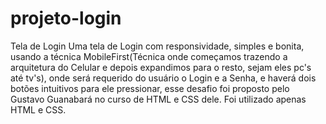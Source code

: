 # projeto-login
 Tela de Login
Uma tela de Login com responsividade, simples e bonita, usando a técnica MobileFirst(Técnica onde começamos trazendo a arquitetura do Celular e depois expandimos para o resto, sejam eles pc's até tv's), onde será requerido do usuário o Login e a Senha, e haverá dois botões intuitivos para ele pressionar, esse desafio foi proposto pelo Gustavo Guanabará no curso de HTML e CSS dele.
Foi utilizado apenas HTML e CSS.
